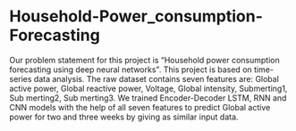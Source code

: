# Household-Power_consumption-Forecasting
Our problem statement for this project is  “Household power consumption forecasting using deep neural networks". This project is based on time-series data analysis. The raw dataset contains seven features are: Global active power, Global reactive power, Voltage, Global intensity, Submerting1, Sub merting2, Sub merting3. We trained Encoder-Decoder LSTM, RNN and CNN models with the help of all seven features to predict Global active power for two and three weeks by giving as similar input data.
